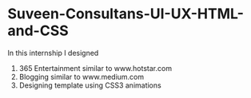 # Suveen-Consultans-UI-UX-HTML-and-CSS

In this internship I designed
<ol>
<li> 365 Entertainment similar to www.hotstar.com</li>
<li> Blogging similar to www.medium.com </li>
<li>Designing template using CSS3 animations</li>
</ol>
